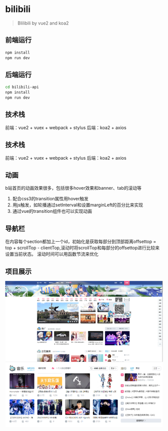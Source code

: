 # bilibili

> Blilibili by vue2 and koa2

## 前端运行

``` bash
npm install
npm run dev
```

## 后端运行

``` bash
cd bilibili-api
npm install
npm run dev
```

## 技术栈
前端：vue2 + vuex + webpack + stylus
后端：koa2 + axios

## 技术栈
前端：vue2 + vuex + webpack + stylus
后端：koa2 + axios

## 动画
b站首页的动画效果很多，包括很多hover效果和banner、tab的滚动等
1. 配合css3的transition属性用hover触发
2. 用js触发，如轮播通过setInterval和设置marginLeft的百分比来实现
3. 通过vue的transition组件也可以实现动画

## 导航栏
在内容每个section都加上一个id，初始化是获取每部分到顶部距离offsettop = top + scrollTop - clientTop,滚动时将scrollTop和每部分的offsettop进行比较来设置当前状态。
滚动时间可以用函数节流来优化

## 项目展示

 <img src="./src/assets/images/show.png" align=center />
 <img src="./src/assets/images/music.png" align=center />
